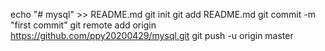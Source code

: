 echo "# mysql" >> README.md
git init
git add README.md
git commit -m "first commit"
git remote add origin https://github.com/ppy20200429/mysql.git
git push -u origin master
